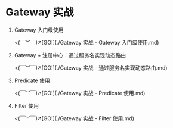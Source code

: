# Gateway 实战

1.   Gateway 入门级使用

     <(￣︶￣)↗[GO!](./Gateway 实战 - Gateway 入门级使用.md)

2.   Gateway + 注册中心：通过服务名实现动态路由

     <(￣︶￣)↗[GO!](./Gateway 实战 - 通过服务名实现动态路由.md)

3.   Predicate 使用

     <(￣︶￣)↗[GO!](./Gateway 实战 - Predicate 使用.md)

4.   Filter 使用

     <(￣︶￣)↗[GO!](./Gateway 实战 - Filter 使用.md)